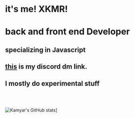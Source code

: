 # it's me! XKMR!
<h1>back and front end Developer</h1>
<h2>specializing in Javascript</h2>
<h2><a href="https://discord.com/channels/@me/745157949122543686">this</a> is my discord dm link.</h2>
<h2>I mostly do experimental stuff</h2>
<br/><br/>

![Kamyar's GitHub stats](https://github-readme-stats.vercel.app/api?username=XKMR)]

